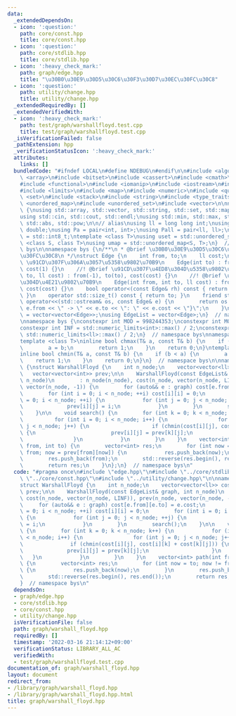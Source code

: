 ```yaml
---
data:
  _extendedDependsOn:
  - icon: ':question:'
    path: core/const.hpp
    title: core/const.hpp
  - icon: ':question:'
    path: core/stdlib.hpp
    title: core/stdlib.hpp
  - icon: ':heavy_check_mark:'
    path: graph/edge.hpp
    title: "\u30B0\u30E9\u30D5\u30C6\u30F3\u30D7\u30EC\u30FC\u30C8"
  - icon: ':question:'
    path: utility/change.hpp
    title: utility/change.hpp
  _extendedRequiredBy: []
  _extendedVerifiedWith:
  - icon: ':heavy_check_mark:'
    path: test/graph/warshallfloyd.test.cpp
    title: test/graph/warshallfloyd.test.cpp
  _isVerificationFailed: false
  _pathExtension: hpp
  _verificationStatusIcon: ':heavy_check_mark:'
  attributes:
    links: []
  bundledCode: "#ifndef LOCAL\n#define NDEBUG\n#endif\n\n#include <algorithm>\n#include\
    \ <array>\n#include <bitset>\n#include <cassert>\n#include <cmath>\n#include <complex>\n\
    #include <functional>\n#include <iomanip>\n#include <iostream>\n#include <iterator>\n\
    #include <limits>\n#include <map>\n#include <numeric>\n#include <queue>\n#include\
    \ <set>\n#include <stack>\n#include <string>\n#include <type_traits>\n#include\
    \ <unordered_map>\n#include <unordered_set>\n#include <vector>\n\nnamespace bys\
    \ {\nusing std::array, std::vector, std::string, std::set, std::map, std::pair;\n\
    using std::cin, std::cout, std::endl;\nusing std::min, std::max, std::sort, std::reverse,\
    \ std::abs, std::pow;\n\n// alias\nusing ll = long long int;\nusing ld = long\
    \ double;\nusing Pa = pair<int, int>;\nusing Pall = pair<ll, ll>;\nusing ibool\
    \ = std::int8_t;\ntemplate <class T>\nusing uset = std::unordered_set<T>;\ntemplate\
    \ <class S, class T>\nusing umap = std::unordered_map<S, T>;\n}  // namespace\
    \ bys\n\nnamespace bys {\n/**\n * @brief \u30B0\u30E9\u30D5\u30C6\u30F3\u30D7\u30EC\
    \u30FC\u30C8\n */\nstruct Edge {\n    int from, to;\n    ll cost;\n\n    //! @brief\
    \ \u91CD\u307F\u306A\u3057\u5358\u9802\u70B9\n    Edge(int to) : from(-1), to(to),\
    \ cost(1) {}\n    //! @brief \u91CD\u307F\u4ED8\u304D\u5358\u9802\u70B9\n    Edge(int\
    \ to, ll cost) : from(-1), to(to), cost(cost) {}\n    //! @brief \u91CD\u307F\u4ED8\
    \u304D\u4E21\u9802\u70B9\n    Edge(int from, int to, ll cost) : from(from), to(to),\
    \ cost(cost) {}\n    bool operator<(const Edge& rh) const { return cost < rh.cost;\
    \ }\n    operator std::size_t() const { return to; }\n    friend std::ostream&\
    \ operator<<(std::ostream& os, const Edge& e) {\n        return os << \"{\" <<\
    \ e.from << \" -> \" << e.to << \": \" << e.cost << \"}\";\n    }\n};\nusing Adj\
    \ = vector<vector<Edge>>;\nusing EdgeList = vector<Edge>;\n}  // namespace bys\n\
    \nnamespace bys {\nconstexpr int MOD = 998244353;\nconstexpr int MOD7 = 1000000007;\n\
    constexpr int INF = std::numeric_limits<int>::max() / 2;\nconstexpr ll LINF =\
    \ std::numeric_limits<ll>::max() / 2;\n}  // namespace bys\nnamespace bys {\n\
    template <class T>\ninline bool chmax(T& a, const T& b) {\n    if (a < b) {\n\
    \        a = b;\n        return 1;\n    }\n    return 0;\n}\ntemplate <class T>\n\
    inline bool chmin(T& a, const T& b) {\n    if (b < a) {\n        a = b;\n    \
    \    return 1;\n    }\n    return 0;\n}\n}  // namespace bys\n\nnamespace bys\
    \ {\nstruct WarshallFloyd {\n    int n_node;\n    vector<vector<ll>> cost;\n \
    \   vector<vector<int>> prev;\n\n    WarshallFloyd(const EdgeList& graph, int\
    \ n_node)\n        : n_node(n_node), cost(n_node, vector(n_node, LINF)), prev(n_node,\
    \ vector(n_node, -1)) {\n        for (auto&& e : graph) cost[e.from][e.to] = e.cost;\n\
    \        for (int i = 0; i < n_node; ++i) cost[i][i] = 0;\n        for (int i\
    \ = 0; i < n_node; ++i) {\n            for (int j = 0; j < n_node; ++j) {\n  \
    \              prev[i][j] = i;\n            }\n        }\n        search();\n\
    \    }\n\n    void search() {\n        for (int k = 0; k < n_node; k++) {\n  \
    \          for (int i = 0; i < n_node; i++) {\n                for (int j = 0;\
    \ j < n_node; j++) {\n                    if (chmin(cost[i][j], cost[i][k] + cost[k][j]))\
    \ {\n                        prev[i][j] = prev[k][j];\n                    }\n\
    \                }\n            }\n        }\n    }\n    vector<int> path(int\
    \ from, int to) {\n        vector<int> res;\n        for (int now = to; now !=\
    \ from; now = prev[from][now]) {\n            res.push_back(now);\n        }\n\
    \        res.push_back(from);\n        std::reverse(res.begin(), res.end());\n\
    \        return res;\n    }\n};\n}  // namespace bys\n"
  code: "#pragma once\n#include \"edge.hpp\"\n#include \"../core/stdlib.hpp\"\n#include\
    \ \"../core/const.hpp\"\n#include \"../utility/change.hpp\"\n\nnamespace bys {\n\
    struct WarshallFloyd {\n    int n_node;\n    vector<vector<ll>> cost;\n    vector<vector<int>>\
    \ prev;\n\n    WarshallFloyd(const EdgeList& graph, int n_node)\n        : n_node(n_node),\
    \ cost(n_node, vector(n_node, LINF)), prev(n_node, vector(n_node, -1)) {\n   \
    \     for (auto&& e : graph) cost[e.from][e.to] = e.cost;\n        for (int i\
    \ = 0; i < n_node; ++i) cost[i][i] = 0;\n        for (int i = 0; i < n_node; ++i)\
    \ {\n            for (int j = 0; j < n_node; ++j) {\n                prev[i][j]\
    \ = i;\n            }\n        }\n        search();\n    }\n\n    void search()\
    \ {\n        for (int k = 0; k < n_node; k++) {\n            for (int i = 0; i\
    \ < n_node; i++) {\n                for (int j = 0; j < n_node; j++) {\n     \
    \               if (chmin(cost[i][j], cost[i][k] + cost[k][j])) {\n          \
    \              prev[i][j] = prev[k][j];\n                    }\n             \
    \   }\n            }\n        }\n    }\n    vector<int> path(int from, int to)\
    \ {\n        vector<int> res;\n        for (int now = to; now != from; now = prev[from][now])\
    \ {\n            res.push_back(now);\n        }\n        res.push_back(from);\n\
    \        std::reverse(res.begin(), res.end());\n        return res;\n    }\n};\n\
    }  // namespace bys\n"
  dependsOn:
  - graph/edge.hpp
  - core/stdlib.hpp
  - core/const.hpp
  - utility/change.hpp
  isVerificationFile: false
  path: graph/warshall_floyd.hpp
  requiredBy: []
  timestamp: '2022-03-16 21:14:12+09:00'
  verificationStatus: LIBRARY_ALL_AC
  verifiedWith:
  - test/graph/warshallfloyd.test.cpp
documentation_of: graph/warshall_floyd.hpp
layout: document
redirect_from:
- /library/graph/warshall_floyd.hpp
- /library/graph/warshall_floyd.hpp.html
title: graph/warshall_floyd.hpp
---
```

